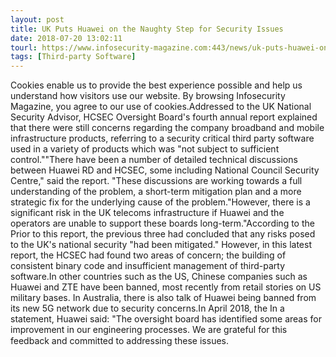 ```yaml
---
layout: post
title: UK Puts Huawei on the Naughty Step for Security Issues
date: 2018-07-20 13:02:11
tourl: https://www.infosecurity-magazine.com:443/news/uk-puts-huawei-on-the-naughty-step/
tags: [Third-party Software]
---
```

Cookies enable us to provide the best experience possible and help us understand how visitors use our website. By browsing Infosecurity Magazine, you agree to our use of cookies.Addressed to the UK National Security Advisor, HCSEC Oversight Board's fourth annual report explained that there were still concerns regarding the company broadband and mobile infrastructure products, referring to a security critical third party software used in a variety of products which was "not subject to sufficient control.""There have been a number of detailed technical discussions between Huawei RD and HCSEC, some including National Council Security Centre," said the report. "These discussions are working towards a full understanding of the problem, a short-term mitigation plan and a more strategic fix for the underlying cause of the problem."However, there is a significant risk in the UK telecoms infrastructure if Huawei and the operators are unable to support these boards long-term."According to the Prior to this report, the previous three had concluded that any risks posed to the UK's national security "had been mitigated." However, in this latest report, the HCSEC had found two areas of concern; the building of consistent binary code and insufficient management of third-party software.In other countries such as the US, Chinese companies such as Huawei and ZTE have been banned, most recently from retail stories on US military bases. In Australia, there is also talk of Huawei being banned from its new 5G network due to security concerns.In April 2018, the In a statement, Huawei said: "The oversight board has identified some areas for improvement in our engineering processes. We are grateful for this feedback and committed to addressing these issues.